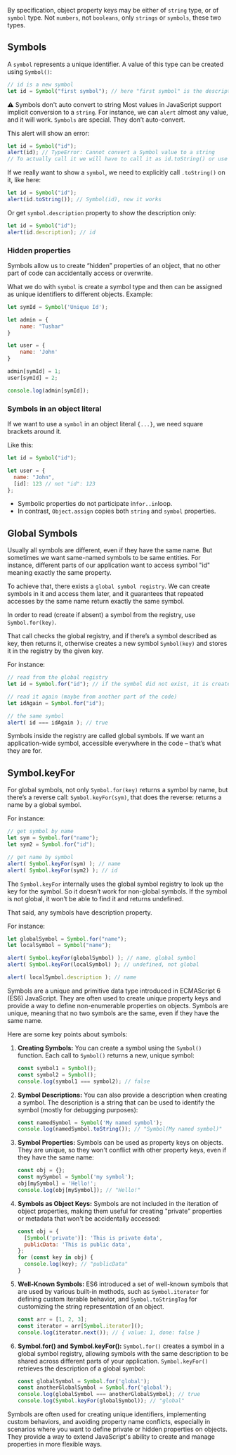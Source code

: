 By specification, object property keys may be either of ``string`` type, or of ``symbol`` type. Not ``numbers``, not ``booleans``, only ``strings`` or ``symbols``, these two types.

## Symbols

A ``symbol`` represents a unique identifier.
A value of this type can be created using ```Symbol()```:

```js
// id is a new symbol
let id = Symbol("first symbol"); // here "first symbol" is the description of this symbol. 
```

⚠ Symbols don't auto convert to string
Most values in JavaScript support implicit conversion to a ``string``. For instance, we can ``alert`` almost any value, and it will work. ``Symbols`` are special. They don’t auto-convert.

This alert will show an error:
```js
let id = Symbol("id");
alert(id); // TypeError: Cannot convert a Symbol value to a string
// To actually call it we will have to call it as id.toString() or use Symbol.description to show the description only. 
```
If we really want to show a ``symbol``, we need to explicitly call ``.toString()`` on it, like here:
```js
let id = Symbol("id");
alert(id.toString()); // Symbol(id), now it works
```
Or get ``symbol.description`` property to show the description only:
```js
let id = Symbol("id");
alert(id.description); // id
```

### Hidden properties
Symbols allow us to create “hidden” properties of an object, that no other part of code can accidentally access or overwrite.

What we do with ``symbol`` is create a symbol type and then can be assigned as unique identifiers to different objects.
Example: 
```js
let symId = Symbol('Unique Id');

let admin = {
    name: "Tushar"
}

let user = {
    name: 'John'
}

admin[symId] = 1;
user[symId] = 2; 

console.log(admin[symId]); 
```

### Symbols in an object literal
If we want to use a ``symbol`` in an object literal ``{...}``, we need square brackets around it.

Like this:
```js
let id = Symbol("id");

let user = {
  name: "John",
  [id]: 123 // not "id": 123
};
```
- Symbolic properties do not participate in`` for..in ``loop.
- In contrast, ``Object.assign`` copies both ``string`` and ``symbol`` properties. 

## Global Symbols
Usually all symbols are different, even if they have the same name. But sometimes we want same-named symbols to be same entities. For instance, different parts of our application want to access symbol "id" meaning exactly the same property.

To achieve that, there exists a ``global symbol registry``. We can create symbols in it and access them later, and it guarantees that repeated accesses by the same name return exactly the same symbol.

In order to read (create if absent) a symbol from the registry, use ``Symbol.for(key)``.

That call checks the global registry, and if there’s a symbol described as key, then returns it, otherwise creates a new symbol ``Symbol(key)`` and stores it in the registry by the given key.

For instance:
```js
// read from the global registry
let id = Symbol.for("id"); // if the symbol did not exist, it is created

// read it again (maybe from another part of the code)
let idAgain = Symbol.for("id");

// the same symbol
alert( id === idAgain ); // true
```
Symbols inside the registry are called global symbols. If we want an application-wide symbol, accessible everywhere in the code – that’s what they are for.

## Symbol.keyFor
For global symbols, not only ``Symbol.for(key)`` returns a symbol by name, but there’s a reverse call: ``Symbol.keyFor(sym)``, that does the reverse: returns a name by a global symbol.

For instance:
```js
// get symbol by name
let sym = Symbol.for("name");
let sym2 = Symbol.for("id");

// get name by symbol
alert( Symbol.keyFor(sym) ); // name
alert( Symbol.keyFor(sym2) ); // id
```
The ``Symbol.keyFor`` internally uses the global symbol registry to look up the key for the symbol. So it doesn’t work for non-global symbols. If the symbol is not global, it won’t be able to find it and returns undefined.

That said, any symbols have description property.

For instance:
```js
let globalSymbol = Symbol.for("name");
let localSymbol = Symbol("name");

alert( Symbol.keyFor(globalSymbol) ); // name, global symbol
alert( Symbol.keyFor(localSymbol) ); // undefined, not global

alert( localSymbol.description ); // name
```

Symbols are a unique and primitive data type introduced in ECMAScript 6 (ES6) JavaScript. They are often used to create unique property keys and provide a way to define non-enumerable properties on objects. Symbols are unique, meaning that no two symbols are the same, even if they have the same name.

Here are some key points about symbols:

1. **Creating Symbols:**
   You can create a symbol using the `Symbol()` function. Each call to `Symbol()` returns a new, unique symbol:

   ```javascript
   const symbol1 = Symbol();
   const symbol2 = Symbol();
   console.log(symbol1 === symbol2); // false
   ```

2. **Symbol Descriptions:**
   You can also provide a description when creating a symbol. The description is a string that can be used to identify the symbol (mostly for debugging purposes):

   ```javascript
   const namedSymbol = Symbol('My named symbol');
   console.log(namedSymbol.toString()); // "Symbol(My named symbol)"
   ```

3. **Symbol Properties:**
   Symbols can be used as property keys on objects. They are unique, so they won't conflict with other property keys, even if they have the same name:

   ```javascript
   const obj = {};
   const mySymbol = Symbol('my symbol');
   obj[mySymbol] = 'Hello!';
   console.log(obj[mySymbol]); // "Hello!"
   ```

4. **Symbols as Object Keys:**
   Symbols are not included in the iteration of object properties, making them useful for creating "private" properties or metadata that won't be accidentally accessed:

   ```javascript
   const obj = {
     [Symbol('private')]: 'This is private data',
     publicData: 'This is public data',
   };
   for (const key in obj) {
     console.log(key); // "publicData"
   }
   ```

5. **Well-Known Symbols:**
   ES6 introduced a set of well-known symbols that are used by various built-in methods, such as `Symbol.iterator` for defining custom iterable behavior, and `Symbol.toStringTag` for customizing the string representation of an object.

   ```javascript
   const arr = [1, 2, 3];
   const iterator = arr[Symbol.iterator]();
   console.log(iterator.next()); // { value: 1, done: false }
   ```

6. **Symbol.for() and Symbol.keyFor():**
   `Symbol.for()` creates a symbol in a global symbol registry, allowing symbols with the same description to be shared across different parts of your application. `Symbol.keyFor()` retrieves the description of a global symbol:

   ```javascript
   const globalSymbol = Symbol.for('global');
   const anotherGlobalSymbol = Symbol.for('global');
   console.log(globalSymbol === anotherGlobalSymbol); // true
   console.log(Symbol.keyFor(globalSymbol)); // "global"
   ```

Symbols are often used for creating unique identifiers, implementing custom behaviors, and avoiding property name conflicts, especially in scenarios where you want to define private or hidden properties on objects. They provide a way to extend JavaScript's ability to create and manage properties in more flexible ways.